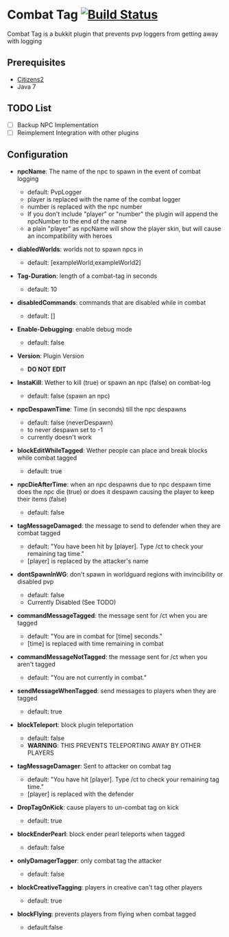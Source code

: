 Combat Tag [![Build Status](https://travis-ci.org/Techcable/Combat-Tag.svg)](https://travis-ci.org/Techcable/Combat-Tag)
=============
Combat Tag is a bukkit plugin that prevents pvp loggers from getting away with logging


## Prerequisites
* [Citizens2](http://dev.bukkit.org/server-mods/citizens/)
* Java 7

## TODO List
- [ ] Backup NPC Implementation
- [ ] Reimplement Integration with other plugins

## Configuration

- **npcName**: The name of the npc to spawn in the event of combat logging
  - default: PvpLogger
  - player is replaced with the name of the combat logger
  - number is replaced with the npc number
  - If you don't include "player" or "number" the plugin will append the npcNumber to the end of the name
  - a plain "player" as npcName will show the player skin, but will cause an incompatibility with heroes

- **diabledWorlds**: worlds not to spawn npcs in
  - default: [exampleWorld,exampleWorld2]

- **Tag-Duration**: length of a combat-tag in seconds
  - default: 10

- **disabledCommands**: commands that are disabled while in combat
  - default: []

- **Enable-Debugging**: enable debug mode
  - default: false

- **Version**: Plugin Version
  - **DO NOT EDIT**

- **InstaKill**: Wether to kill (true) or spawn an npc (false) on combat-log
  - default: false (spawn an npc)

- **npcDespawnTime**: Time (in seconds) till the npc despawns
  - default: false (neverDespawn)
  - to never despawn set to -1
  - currently doesn't work

- **blockEditWhileTagged**: Wether people can place and break blocks while combat tagged
  - default: true

- **npcDieAfterTime**: when an npc despawns due to npc despawn time does the npc die (true) or does it despawn causing the player to keep their items (false)
  - default: false

- **tagMessageDamaged**: the message to send to defender when they are combat tagged
  - default: "You have been hit by [player]. Type /ct to check your remaining tag time."
  - [player] is replaced by the attacker's name

- **dontSpawnInWG**: don't spawn in worldguard regions with invincibility or disabled pvp
  - default: false
  - Currently Disabled (See TODO)

- **commandMessageTagged**: the message sent for /ct when you are tagged
  - default: "You are in combat for [time] seconds."
  - [time] is replaced with time remaining in combat

- **commandMessageNotTagged**: the message sent for /ct when you aren't tagged
  - default: "You are not currently in combat."

- **sendMessageWhenTagged**: send messages to players when they are tagged
  - default: true

- **blockTeleport**: block plugin teleportation
  - default: false
  - **WARNING**: THIS PREVENTS TELEPORTING AWAY BY OTHER PLAYERS

- **tagMessageDamager**: Sent to attacker on combat tag
  - default: "You have hit [player]. Type /ct to check your remaining tag time."
  - [player] is replaced with the defender

- **DropTagOnKick**: cause players to un-combat tag on kick
  - default: true

- **blockEnderPearl**: block ender pearl teleports when tagged
  - default: false

- **onlyDamagerTagger**: only combat tag the attacker
  - default: false

- **blockCreativeTagging**: players in creative can't tag other players
  - default: true

- **blockFlying**: prevents players from flying when combat tagged
  - default:false